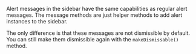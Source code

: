 Alert messages in the sidebar have the same capabilities
as regular alert messages. The message methods are just
helper methods to add alert instances to the sidebar.

The only difference is that these messages are not dismissible
by default. You can still make them dismissible again
with the `makeDismissable()` method.
